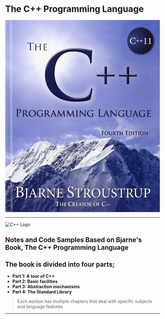 # The C++ Programming Language

![Bjarne Stroustrap](book_cover.jpg)

- - - 

<img src="https://raw.githubusercontent.com/isocpp/logos/master/cpp_logo.png" alt="C++ Logo" width="306" height="344" />

## Notes and Code Samples Based on Bjarne's Book, **The C++ Programming Language**

## The book is divided into four parts;

* **Part 1: A tour of C++**
* **Part 2: Basic facilities**
* **Part 3: Abstraction mechanisms**
* **Part 4: The Standard Library**

> Each section has multiple chapters that deal with specific subjects and language features

- - -



